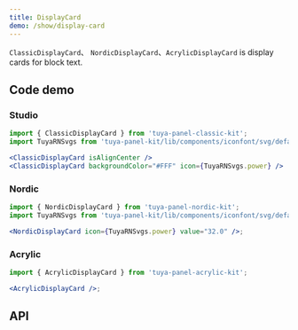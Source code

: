 ```yaml
---
title: DisplayCard
demo: /show/display-card
---
```


<Desc>

`ClassicDisplayCard`、 `NordicDisplayCard`、`AcrylicDisplayCard` is display cards for block text.
</Desc>

## Code demo

### Studio

```jsx
import { ClassicDisplayCard } from 'tuya-panel-classic-kit';
import TuyaRNSvgs from 'tuya-panel-kit/lib/components/iconfont/svg/defaultSvg';

<ClassicDisplayCard isAlignCenter />
<ClassicDisplayCard backgroundColor="#FFF" icon={TuyaRNSvgs.power} />
```

### Nordic

```jsx
import { NordicDisplayCard } from 'tuya-panel-nordic-kit';
import TuyaRNSvgs from 'tuya-panel-kit/lib/components/iconfont/svg/defaultSvg';

<NordicDisplayCard icon={TuyaRNSvgs.power} value="32.0" />;
```

### Acrylic

```jsx
import { AcrylicDisplayCard } from 'tuya-panel-acrylic-kit';

<AcrylicDisplayCard />;
```

## API
